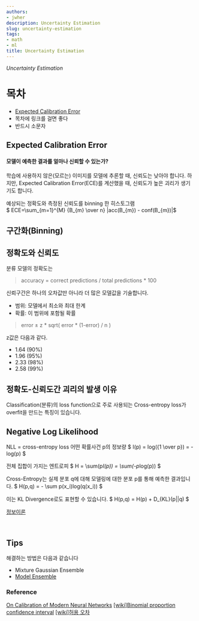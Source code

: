 ```yaml
---
authors:
- jwher
description: Uncertainty Estimation
slug: uncertainty-estimation
tags:
- math
- ml
title: Uncertainty Estimation
---
```


*Uncertainty Estimation*  
<!--truncate-->

# 목차
* [Expected Calibration Error](#expected-calibration-error)
* 목차에 링크를 걸면 좋다
* 반드시 소문자

## Expected Calibration Error  

#### 모델이 예측한 결과를 얼마나 신뢰할 수 있는가?

학습에 사용하지 않은(모르는) 이미지를 모델에 추론할 때, 신뢰도는 낮아야 합니다.
하지만, Expected Calibration Error(ECE)를 계산했을 때, 신뢰도가 높은 괴리가 생기기도 합니다.

<!-- ![Alt](/assets/img/uncertainty-estimation/LeNet-ResNet.png "LeNet-ResNet") -->

예상되는 정확도와 측정된 신뢰도를 binning 한 히스토그램  
$ ECE=\sum_{m=1}^{M} {B_{m} \over n} |acc(B_{m}) - conf(B_{m})|$

## 구간화(Binning)

## 정확도와 신뢰도
분류 모델의 정확도는  
> accuracy = correct predictions / total predictions * 100

신뢰구간은 하나의 오차값만 아니라 더 많은 모델값을 기술합니다.
* 범위: 모델에서 최소와 최대 한계
* 확률: 이 범위에 포함될 확률

> error ± z * sqrt( error * (1-error) / n )

z값은 다음과 같다.
* 1.64 (90%)
* 1.96 (95%)
* 2.33 (98%)
* 2.58 (99%)

## 정확도-신뢰도간 괴리의 발생 이유
Classification(분류)의 loss function으로 주로 사용되는
Cross-entropy loss가 overfit을 만드는 특징이 있습니다. 

## Negative Log Likelihood
NLL = cross-entropy loss
어떤 확률사건 p의 정보량
$ I(p) = log({1 \over p}) = -log(p) $

전체 집합이 가지는 엔트로피
$ H = \sum(p*I(p)) = \sum(-p*log(p)) $

Cross-Entropy는 실제 분포 q에 대해 모델링에 대한 분포 p를 통해 예측한 결과입니다.
$ H(p,q) = - \sum p(x_i)log(q(x_i)) $

이는 KL Divergence로도 표현할 수 있습니다.
$ H(p,q) = H(p) + D_{KL}(p||q) $

[정보이론](https://jwher.github.io/information-theory)

<br/>

## Tips

해결하는 방법은 다음과 같습니다
* Mixture Gaussian Ensemble
* [Model Ensemble](https://jwher.github.io/ensemble-methods)

### Reference

[On Calibration of Modern Neural Networks](https://arxiv.org/pdf/1706.04599.pdf)
[[wiki]Binomial proportion confidence interval](https://en.wikipedia.org/wiki/Binomial_proportion_confidence_interval)
[[wiki]허용 오차](https://ko.wikipedia.org/wiki/허용_오차)


<!-- update log -->
<!--
본문에 추가할 내용을 적는다.
-->
